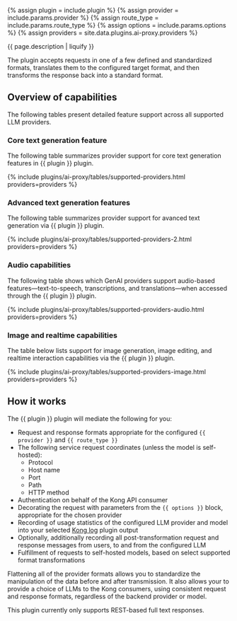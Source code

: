 {% assign plugin = include.plugin %}
{% assign provider = include.params.provider %}
{% assign route_type = include.params.route_type %}
{% assign options = include.params.options %}
{% assign providers = site.data.plugins.ai-proxy.providers %}

{{ page.description | liquify }}

The plugin accepts requests in one of a few defined and standardized formats, translates them to the configured target format, and then transforms the response back into a standard format.

## Overview of capabilities

The following tables present detailed feature support across all supported LLM providers.

### Core text generation feature

The following table summarizes provider support for core text generation features in {{ plugin }} plugin.

{% include plugins/ai-proxy/tables/supported-providers.html providers=providers %}

### Advanced text generation features

The following table summarizes provider support for avanced text generation via {{ plugin }} plugin.

{% include plugins/ai-proxy/tables/supported-providers-2.html providers=providers %}

### Audio capabilities

The following table shows which GenAI providers support audio-based features—text-to-speech, transcriptions, and translations—when accessed through the {{ plugin }} plugin.

{% include plugins/ai-proxy/tables/supported-providers-audio.html providers=providers %}

### Image and realtime capabilities

The table below lists support for image generation, image editing, and realtime interaction capabilities via the {{ plugin }} plugin.

{% include plugins/ai-proxy/tables/supported-providers-image.html providers=providers %}

## How it works

The {{ plugin }} plugin will mediate the following for you:

* Request and response formats appropriate for the configured `{{ provider }}` and `{{ route_type }}`
* The following service request coordinates (unless the model is self-hosted):
  * Protocol
  * Host name
  * Port
  * Path
  * HTTP method
* Authentication on behalf of the Kong API consumer
* Decorating the request with parameters from the `{{ options }}` block, appropriate for the chosen provider
* Recording of usage statistics of the configured LLM provider and model into your selected [Kong log](/plugins/?category=logging) plugin output
* Optionally, additionally recording all post-transformation request and response messages from users, to and from the configured LLM
* Fulfillment of requests to self-hosted models, based on select supported format transformations

Flattening all of the provider formats allows you to standardize the manipulation of the data before and after transmission. It also allows your to provide a choice of LLMs to the Kong consumers, using consistent request and response formats, regardless of the backend provider or model.

This plugin currently only supports REST-based full text responses.